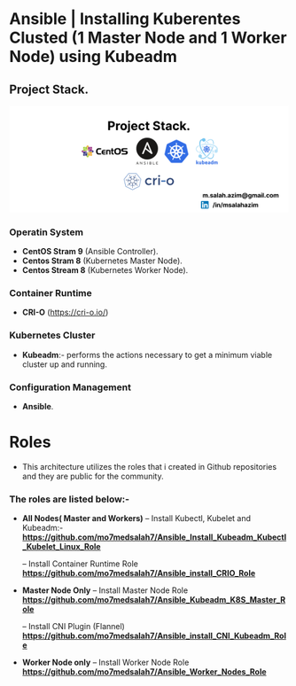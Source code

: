 # Ansible | Installing Kuberentes Clusted (1 Master Node and 1 Worker Node) using Kubeadm

## Project Stack.

![alt text](https://github.com/mo7medsalah7/Install-Kubernetes-Cluster-Using-Ansible-and-Kubeadm/blob/main/diagrams/project_stack.png)

### Operatin System
- **CentOS Stram 9** (Ansible Controller).
- **Centos Stram 8** (Kubernetes Master Node).
- **Centos Stream 8** (Kubernetes Worker Node).

### Container Runtime
- **CRI-O** (https://cri-o.io/)

### Kubernetes Cluster
- **Kubeadm**:- performs the actions necessary to get a minimum viable cluster up and running.

### Configuration Management
- **Ansible**.


# Roles
- This architecture utilizes the roles that i created in Github repositories and they are public for the community.

### The roles are listed below:-
- **All Nodes( Master and Workers)**
     – Install Kubectl, Kubelet and Kubeadm:-
**https://github.com/mo7medsalah7/Ansible_Install_Kubeadm_Kubectl_Kubelet_Linux_Role**

     – Install Container Runtime Role
 **https://github.com/mo7medsalah7/Ansible_install_CRIO_Role**

- **Master Node Only**
     – Install Master Node Role
**https://github.com/mo7medsalah7/Ansible_Kubeadm_K8S_Master_Role**

     – Install CNI Plugin (Flannel)
**https://github.com/mo7medsalah7/Ansible_install_CNI_Kubeadm_Role**

- **Worker Node only**
     – Install Worker Node Role
**https://github.com/mo7medsalah7/Ansible_Worker_Nodes_Role**

